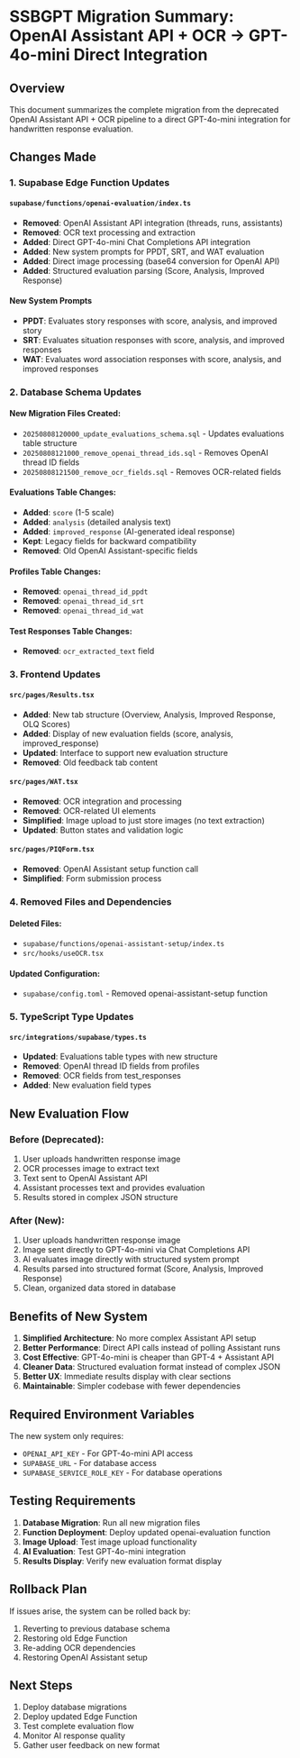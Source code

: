 # SSBGPT Migration Summary: OpenAI Assistant API + OCR → GPT-4o-mini Direct Integration

## Overview
This document summarizes the complete migration from the deprecated OpenAI Assistant API + OCR pipeline to a direct GPT-4o-mini integration for handwritten response evaluation.

## Changes Made

### 1. Supabase Edge Function Updates

#### `supabase/functions/openai-evaluation/index.ts`
- **Removed**: OpenAI Assistant API integration (threads, runs, assistants)
- **Removed**: OCR text processing and extraction
- **Added**: Direct GPT-4o-mini Chat Completions API integration
- **Added**: New system prompts for PPDT, SRT, and WAT evaluation
- **Added**: Direct image processing (base64 conversion for OpenAI API)
- **Added**: Structured evaluation parsing (Score, Analysis, Improved Response)

#### New System Prompts
- **PPDT**: Evaluates story responses with score, analysis, and improved story
- **SRT**: Evaluates situation responses with score, analysis, and improved responses  
- **WAT**: Evaluates word association responses with score, analysis, and improved responses

### 2. Database Schema Updates

#### New Migration Files Created:
- `20250808120000_update_evaluations_schema.sql` - Updates evaluations table structure
- `20250808121000_remove_openai_thread_ids.sql` - Removes OpenAI thread ID fields
- `20250808121500_remove_ocr_fields.sql` - Removes OCR-related fields

#### Evaluations Table Changes:
- **Added**: `score` (1-5 scale)
- **Added**: `analysis` (detailed analysis text)
- **Added**: `improved_response` (AI-generated ideal response)
- **Kept**: Legacy fields for backward compatibility
- **Removed**: Old OpenAI Assistant-specific fields

#### Profiles Table Changes:
- **Removed**: `openai_thread_id_ppdt`
- **Removed**: `openai_thread_id_srt` 
- **Removed**: `openai_thread_id_wat`

#### Test Responses Table Changes:
- **Removed**: `ocr_extracted_text` field

### 3. Frontend Updates

#### `src/pages/Results.tsx`
- **Added**: New tab structure (Overview, Analysis, Improved Response, OLQ Scores)
- **Added**: Display of new evaluation fields (score, analysis, improved_response)
- **Updated**: Interface to support new evaluation structure
- **Removed**: Old feedback tab content

#### `src/pages/WAT.tsx`
- **Removed**: OCR integration and processing
- **Removed**: OCR-related UI elements
- **Simplified**: Image upload to just store images (no text extraction)
- **Updated**: Button states and validation logic

#### `src/pages/PIQForm.tsx`
- **Removed**: OpenAI Assistant setup function call
- **Simplified**: Form submission process

### 4. Removed Files and Dependencies

#### Deleted Files:
- `supabase/functions/openai-assistant-setup/index.ts`
- `src/hooks/useOCR.tsx`

#### Updated Configuration:
- `supabase/config.toml` - Removed openai-assistant-setup function

### 5. TypeScript Type Updates

#### `src/integrations/supabase/types.ts`
- **Updated**: Evaluations table types with new structure
- **Removed**: OpenAI thread ID fields from profiles
- **Removed**: OCR fields from test_responses
- **Added**: New evaluation field types

## New Evaluation Flow

### Before (Deprecated):
1. User uploads handwritten response image
2. OCR processes image to extract text
3. Text sent to OpenAI Assistant API
4. Assistant processes text and provides evaluation
5. Results stored in complex JSON structure

### After (New):
1. User uploads handwritten response image
2. Image sent directly to GPT-4o-mini via Chat Completions API
3. AI evaluates image directly with structured system prompt
4. Results parsed into structured format (Score, Analysis, Improved Response)
5. Clean, organized data stored in database

## Benefits of New System

1. **Simplified Architecture**: No more complex Assistant API setup
2. **Better Performance**: Direct API calls instead of polling Assistant runs
3. **Cost Effective**: GPT-4o-mini is cheaper than GPT-4 + Assistant API
4. **Cleaner Data**: Structured evaluation format instead of complex JSON
5. **Better UX**: Immediate results display with clear sections
6. **Maintainable**: Simpler codebase with fewer dependencies

## Required Environment Variables

The new system only requires:
- `OPENAI_API_KEY` - For GPT-4o-mini API access
- `SUPABASE_URL` - For database access
- `SUPABASE_SERVICE_ROLE_KEY` - For database operations

## Testing Requirements

1. **Database Migration**: Run all new migration files
2. **Function Deployment**: Deploy updated openai-evaluation function
3. **Image Upload**: Test image upload functionality
4. **AI Evaluation**: Test GPT-4o-mini integration
5. **Results Display**: Verify new evaluation format display

## Rollback Plan

If issues arise, the system can be rolled back by:
1. Reverting to previous database schema
2. Restoring old Edge Function
3. Re-adding OCR dependencies
4. Restoring OpenAI Assistant setup

## Next Steps

1. Deploy database migrations
2. Deploy updated Edge Function
3. Test complete evaluation flow
4. Monitor AI response quality
5. Gather user feedback on new format
